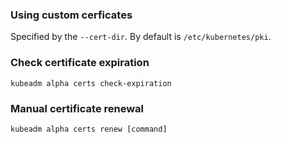 ### Using custom cerficates
Specified by the `--cert-dir`. By default is `/etc/kubernetes/pki`.

### Check certificate expiration
```
kubeadm alpha certs check-expiration
```

### Manual certificate renewal
```
kubeadm alpha certs renew [command]
```



